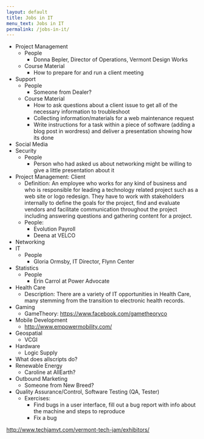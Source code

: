 ```yaml
---
layout: default
title: Jobs in IT
menu_text: Jobs in IT
permalink: /jobs-in-it/
---
```


- Project Management 
    - People
        - Donna Bepler, Director of Operations, Vermont Design Works
    - Course Material
        - How to prepare for and run a client meeting
- Support
    - People
        - Someone from Dealer?
    - Course Material
        - How to ask questions about a client issue to get all of the necessary information to troubleshoot
        - Collecting information/materials for a web maintenance request
        - Write instructions for a task within a piece of software (adding a blog post in wordress) and deliver a presentation showing how its done
- Social Media 
- Security
    - People
        - Person who had asked us about networking might be willing to give a little presentation about it
- Project Management: Client
    - Definition: An employee who works for any kind of business and who is responsible for leading a technology related project such as 
    a web site or logo redesign. They have to work with stakeholders internally to define the goals for the project, find and evaluate vendors
    and facilitate communication throughout the project including answering questions and gathering content for a project.
    - People: 
        - Evolution Payroll
        - Deena at VELCO
- Networking
- IT
    - People
        - Gloria Ormsby, IT Director, Flynn Center
- Statistics
    - People
        - Erin Carrol at Power Advocate
- Health Care
    - Description: There are a variety of IT opportunities in Health Care, many stemming from the transition to electronic health records.
- Gaming
    - GameTheory: https://www.facebook.com/gametheoryco
- Mobile Development
    - http://www.empowermobility.com/
- Geospatial
    - VCGI
- Hardware
    - Logic Supply
- What does allscripts do?
- Renewable Energy
    - Caroline at AllEarth?
- Outbound Marketing
    - Someone from New Breed?
- Quality Assurance/Control, Software Testing (QA, Tester)
    - Exercises:
        - Find bugs in a user interface, fill out a bug report with info about the machine and steps to reproduce
        - Fix a bug

http://www.techjamvt.com/vermont-tech-jam/exhibitors/
